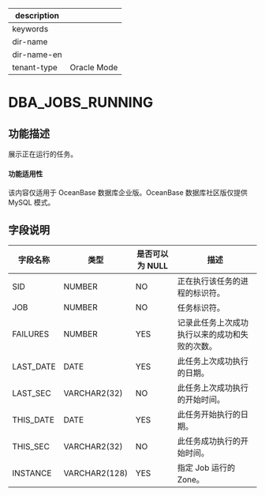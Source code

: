 |description||
|---|---|
|keywords||
|dir-name||
|dir-name-en||
|tenant-type|Oracle Mode|

# DBA_JOBS_RUNNING

## 功能描述

展示正在运行的任务。

  <main id="notice" >
    <h4>功能适用性</h4>
    <p>该内容仅适用于 OceanBase 数据库企业版。OceanBase 数据库社区版仅提供 MySQL 模式。</p>
  </main>

## 字段说明

| **字段名称**  |    **类型**     | **是否可以为 NULL** |         **描述**          |
|-----------|---------------|----------------|-------------------------|
| SID       | NUMBER        | NO             | 正在执行该任务的进程的标识符。         |
| JOB       | NUMBER        | NO             | 任务标识符。                  |
| FAILURES  | NUMBER        | YES            | 记录此任务上次成功执行以来的成功和失败的次数。 |
| LAST_DATE | DATE          | YES            | 此任务上次成功执行的日期。           |
| LAST_SEC  | VARCHAR2(32)  | NO             | 此任务上次成功执行的开始时间。         |
| THIS_DATE | DATE          | YES            | 此任务开始执行的日期。             |
| THIS_SEC  | VARCHAR2(32)  | NO             | 此任务成功执行的开始时间。           |
| INSTANCE  | VARCHAR2(128) | YES            | 指定 Job 运行的 Zone。        |
